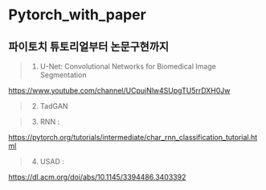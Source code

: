 # Pytorch_with_paper

## 파이토치 튜토리얼부터 논문구현까지



>1. U-Net: Convolutional Networks for Biomedical Image Segmentation 
  
https://www.youtube.com/channel/UCpujNlw4SUpgTU5rrDXH0Jw  

>2. TadGAN  
  
>3. RNN : 
  
https://pytorch.org/tutorials/intermediate/char_rnn_classification_tutorial.html

>4. USAD :  

  https://dl.acm.org/doi/abs/10.1145/3394486.3403392
